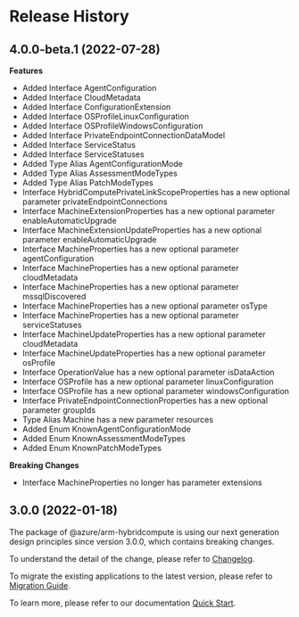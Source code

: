 # Release History
    
## 4.0.0-beta.1 (2022-07-28)
    
**Features**

  - Added Interface AgentConfiguration
  - Added Interface CloudMetadata
  - Added Interface ConfigurationExtension
  - Added Interface OSProfileLinuxConfiguration
  - Added Interface OSProfileWindowsConfiguration
  - Added Interface PrivateEndpointConnectionDataModel
  - Added Interface ServiceStatus
  - Added Interface ServiceStatuses
  - Added Type Alias AgentConfigurationMode
  - Added Type Alias AssessmentModeTypes
  - Added Type Alias PatchModeTypes
  - Interface HybridComputePrivateLinkScopeProperties has a new optional parameter privateEndpointConnections
  - Interface MachineExtensionProperties has a new optional parameter enableAutomaticUpgrade
  - Interface MachineExtensionUpdateProperties has a new optional parameter enableAutomaticUpgrade
  - Interface MachineProperties has a new optional parameter agentConfiguration
  - Interface MachineProperties has a new optional parameter cloudMetadata
  - Interface MachineProperties has a new optional parameter mssqlDiscovered
  - Interface MachineProperties has a new optional parameter osType
  - Interface MachineProperties has a new optional parameter serviceStatuses
  - Interface MachineUpdateProperties has a new optional parameter cloudMetadata
  - Interface MachineUpdateProperties has a new optional parameter osProfile
  - Interface OperationValue has a new optional parameter isDataAction
  - Interface OSProfile has a new optional parameter linuxConfiguration
  - Interface OSProfile has a new optional parameter windowsConfiguration
  - Interface PrivateEndpointConnectionProperties has a new optional parameter groupIds
  - Type Alias Machine has a new parameter resources
  - Added Enum KnownAgentConfigurationMode
  - Added Enum KnownAssessmentModeTypes
  - Added Enum KnownPatchModeTypes

**Breaking Changes**

  - Interface MachineProperties no longer has parameter extensions
    
    
## 3.0.0 (2022-01-18)

The package of @azure/arm-hybridcompute is using our next generation design principles since version 3.0.0, which contains breaking changes.

To understand the detail of the change, please refer to [Changelog](https://aka.ms/js-track2-changelog).

To migrate the existing applications to the latest version, please refer to [Migration Guide](https://aka.ms/js-track2-migration-guide).

To learn more, please refer to our documentation [Quick Start](https://aka.ms/js-track2-quickstart).
